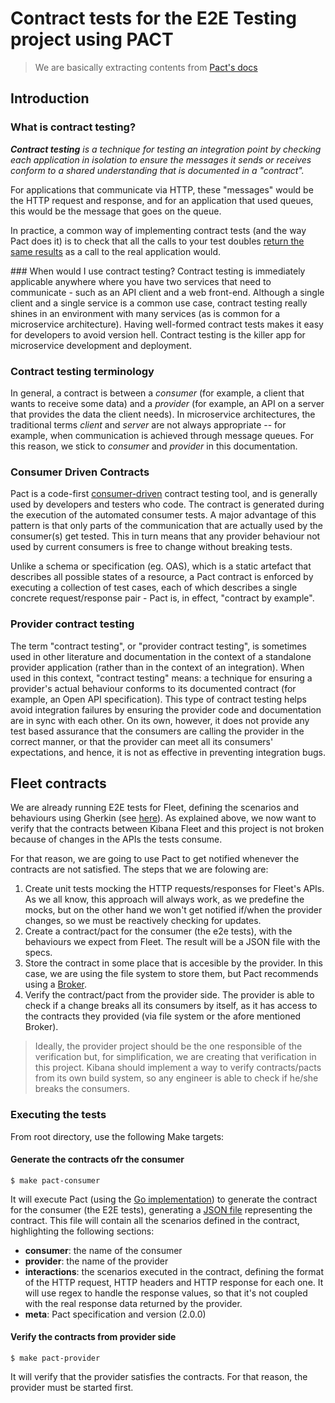 # Contract tests for the E2E Testing project using PACT

> We are basically extracting contents from [Pact's docs](https://docs.pact.io)

## Introduction

### What is contract testing?
_**Contract testing** is a technique for testing an integration point by checking each application in isolation to ensure the messages it sends or receives conform to a shared understanding that is documented in a "contract"._

For applications that communicate via HTTP, these "messages" would be the HTTP request and response, and for an application that used queues, this would be the message that goes on the queue.

In practice, a common way of implementing contract tests (and the way Pact does it) is to check that all the calls to your test doubles [return the same results](https://martinfowler.com/bliki/ContractTest.html) as a call to the real application would.

### When would I use contract testing?
Contract testing is immediately applicable anywhere where you have two services that need to communicate - such as an API client and a web front-end. Although a single client and a single service is a common use case, contract testing really shines in an environment with many services (as is common for a microservice architecture). Having well-formed contract tests makes it easy for developers to avoid version hell. Contract testing is the killer app for microservice development and deployment.

### Contract testing terminology
In general, a contract is between a _consumer_ (for example, a client that wants to receive some data) and a _provider_ (for example, an API on a server that provides the data the client needs). In microservice architectures, the traditional terms _client_ and _server_ are not always appropriate -- for example, when communication is achieved through message queues. For this reason, we stick to _consumer_ and _provider_ in this documentation.

### Consumer Driven Contracts
Pact is a code-first [consumer-driven](http://martinfowler.com/articles/consumerDrivenContracts.html) contract testing tool, and is generally used by developers and testers who code. The contract is generated during the execution of the automated consumer tests. A major advantage of this pattern is that only parts of the communication that are actually used by the consumer(s) get tested. This in turn means that any provider behaviour not used by current consumers is free to change without breaking tests.

Unlike a schema or specification (eg. OAS), which is a static artefact that describes all possible states of a resource, a Pact contract is enforced by executing a collection of test cases, each of which describes a single concrete request/response pair - Pact is, in effect, "contract by example".

### Provider contract testing
The term "contract testing", or "provider contract testing", is sometimes used in other literature and documentation in the context of a standalone provider application (rather than in the context of an integration). When used in this context, "contract testing" means: a technique for ensuring a provider's actual behaviour conforms to its documented contract (for example, an Open API specification). This type of contract testing helps avoid integration failures by ensuring the provider code and documentation are in sync with each other. On its own, however, it does not provide any test based assurance that the consumers are calling the provider in the correct manner, or that the provider can meet all its consumers' expectations, and hence, it is not as effective in preventing integration bugs.

## Fleet contracts
We are already running E2E tests for Fleet, defining the scenarios and behaviours using Gherkin (see [here](./e2e/_suites/ingest-manager/features)). As explained above, we now want to verify that the contracts between Kibana Fleet and this project is not broken because of changes in the APIs the tests consume.

For that reason, we are going to use Pact to get notified whenever the contracts are not satisfied. The steps that we are folowing are:

1. Create unit tests mocking the HTTP requests/responses for Fleet's APIs. As we all know, this approach will always work, as we predefine the mocks, but on the other hand we won't get notified if/when the provider changes, so we must be reactively checking for updates.
1. Create a contract/pact for the consumer (the e2e tests), with the behaviours we expect from Fleet. The result will be a JSON file with the specs.
1. Store the contract in some place that is accesible by the provider. In this case, we are using the file system to store them, but Pact recommends using a [Broker](https://github.com/pact-foundation/pact_broker).
1. Verify the contract/pact from the provider side. The provider is able to check if a change breaks all its consumers by itself, as it has access to the contracts they provided (via file system or the afore mentioned Broker).

>Ideally, the provider project should be the one responsible of the verification but, for simplification, we are creating that verification in this project. Kibana should implement a way to verify contracts/pacts from its own build system, so any engineer is able to check if he/she breaks the consumers.

### Executing the tests
From root directory, use the following Make targets:

#### Generate the contracts ofr the consumer
```shell
$ make pact-consumer
```

It will execute Pact (using the [Go implementation](https://github.com/pact-foundation/pact-go/)) to generate the contract for the consumer (the E2E tests), generating a [JSON file](./pacts/e2e_testing_framework-fleet.json) representing the contract. This file will contain all the scenarios defined in the contract, highlighting the following sections:

- **consumer**: the name of the consumer
- **provider**: the name of the provider
- **interactions**: the scenarios executed in the contract, defining the format of the HTTP request, HTTP headers and HTTP response for each one. It will use regex to handle the response values, so that it's not coupled with the real response data returned by the provider.
- **meta**: Pact specification and version (2.0.0)


#### Verify the contracts from provider side
```shell
$ make pact-provider
```

It will verify that the provider satisfies the contracts. For that reason, the provider must be started first.